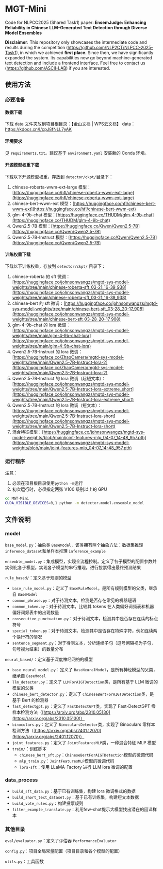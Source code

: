 # MGT-Mini

Code for NLPCC2025 (Shared Task1) paper: **EnsemJudge: Enhancing Reliability in Chinese LLM-Generated Text Detection through Diverse Model Ensembles**

**Disclaimer:** This repository only showcases the intermediate code and results during the competition (https://github.com/NLP2CT/NLPCC-2025-Task1), in which we achieved **first place**. Since then, we have significantly expanded the system. Its capabilities now go beyond machine-generated text detection and include a frontend interface. Feel free to contact us (https://github.com/ASCII-LAB) if you are interested. 

## 使用方法
### 必要准备

#### 数据下载

下载 data 文件夹放到项目根目录：【金山文档 | WPS云文档】 data： https://kdocs.cn/l/cpJ8fNLL7yAK

#### 环境要求
见 `requirements.txt`。建议基于 `environment.yaml` 安装新的 Conda 环境。

#### 开源模型权重下载
下载以下开源模型权重，存放到 `detector/ckpt/`目录下：

1. chinese-roberta-wwm-ext-large 模型：[https://huggingface.co/hfl/chinese-roberta-wwm-ext-large](https://huggingface.co/hfl/chinese-roberta-wwm-ext-large)
2. chinese-bert-wwm-ext 模型：[https://huggingface.co/hfl/chinese-bert-wwm-ext](https://huggingface.co/hfl/chinese-bert-wwm-ext)
3. glm-4-9b-chat 模型：[https://huggingface.co/THUDM/glm-4-9b-chat](https://huggingface.co/THUDM/glm-4-9b-chat)
4. Qwen2.5-7B 模型：[https://huggingface.co/Qwen/Qwen2.5-7B](https://huggingface.co/Qwen/Qwen2.5-7B)
5. Qwen2.5-7B-Instruct 模型：[https://huggingface.co/Qwen/Qwen2.5-7B](https://huggingface.co/Qwen/Qwen2.5-7B)

#### 训练权重下载
下载以下训练权重，存放到 `detector/ckpt/` 目录下：

1. chinese-roberta 的 sft 微调：[https://huggingface.co/johnsonwangzs/mgtd-sys-model-weights/tree/main/chinese-roberta-sft_03-21_16-39_938](https://huggingface.co/johnsonwangzs/mgtd-sys-model-weights/tree/main/chinese-roberta-sft_03-21_16-39_938)
2. chinese-bert 的 sft 微调：[https://huggingface.co/johnsonwangzs/mgtd-sys-model-weights/tree/main/chinese-bert-sft_03-28_20-17_908](https://huggingface.co/johnsonwangzs/mgtd-sys-model-weights/tree/main/chinese-bert-sft_03-28_20-17_908)
3. glm-4-9b-chat 的 lora 微调：[https://huggingface.co/johnsonwangzs/mgtd-sys-model-weights/tree/main/glm-4-9b-chat-lora](https://huggingface.co/johnsonwangzs/mgtd-sys-model-weights/tree/main/glm-4-9b-chat-lora)
4. Qwen2.5-7B-Instruct 的 lora 微调：[https://huggingface.co/ZhaoCamera/mgtd-sys-model-weights/tree/main/Qwen2.5-7B-Instruct-lora-2](https://huggingface.co/ZhaoCamera/mgtd-sys-model-weights/tree/main/Qwen2.5-7B-Instruct-lora-2)
5. Qwen2.5-7B-Instruct 的 lora 微调（超短文本）：[https://huggingface.co/johnsonwangzs/mgtd-sys-model-weights/tree/main/Qwen2.5-7B-Instruct-lora-extreme_short](https://huggingface.co/johnsonwangzs/mgtd-sys-model-weights/tree/main/Qwen2.5-7B-Instruct-lora-extreme_short)
6. Qwen2.5-7B-Instruct 的 lora 微调（短文本）：[https://huggingface.co/johnsonwangzs/mgtd-sys-model-weights/tree/main/Qwen2.5-7B-Instruct-lora-short](https://huggingface.co/johnsonwangzs/mgtd-sys-model-weights/tree/main/Qwen2.5-7B-Instruct-lora-short)
5. 混合特征模型：[https://huggingface.co/johnsonwangzs/mgtd-sys-model-weights/blob/main/joint-features-mlp_04-07_14-48_957.pth](https://huggingface.co/johnsonwangzs/mgtd-sys-model-weights/blob/main/joint-features-mlp_04-07_14-48_957.pth)

### 运行程序
注意：

1. 必须在项目根目录使用`python -m`运行
2. 初次运行时，必须指定两张 V100 级别以上的 GPU

```bash
cd MGT-Mini
CUDA_VISIBLE_DEVICES=0,1 python -m detector.model.ensemble_model
```

## 文件说明
### model
`base_model.py`：抽象类 `BaseModel`，该类拥有两个抽象方法：数据集推理 `inference_dataset`和单样本推理 `inference_example`

`ensemble_model.py`：集成模型，实现全流程控制。定义了各子模型的配置参数并实例化各子模型，实现各子模型的串行推理，进行投票得出最终预测结果

`rule_based/`：定义基于规则的模型

+ `base_rule_model.py`：定义了 `BaseRuleModel`，是所有规则模型的父类，继承自 `BaseModel`
+ `common_phrase.py`：对于待测文本，检测是否存在常见的机器短语
+ `common_token.py`：对于待测文本，比较其 tokens 在人类偏好词频表和机器偏好词频表中的出现数量
+ `consecutive_punctuation.py`：对于待测文本，检测其中是否存在连续的标点符号
+ `special_token.py`：对于待测文本，检测其中是否存在特殊字符，例如连续两个换行符的情况
+ `sentence_segment.py`：对于待测文本，分析连续子句（逗号间隔视为子句，句号视为结束）的数量分布

`neural_based/`：定义基于深度神经网络的模型

+ `base_neural_model.py`：定义了 `BaseNeuralModel`，是所有神经模型的父类，继承自 `BaseModel`
+ `llm_detector.py`：定义了 `LLMForAIGTDetection`类，是所有基于 LLM 微调的模型的父类
+ `chinese_bert_detector.py`：定义了 `ChineseBertForAIGTDetection`类，是基于 Bert 的检测器
+ `fast_detectgpt.py`：定义了 `FastDetectGPT`类，实现了 Fast-DetectGPT 零样本检测方法（[https://arxiv.org/abs/2310.05130](https://arxiv.org/abs/2310.05130)）
+ `binoculars.py`：定义了 `BinocularsDetector`类，实现了 Binoculars 零样本检测方法（[https://arxiv.org/abs/2401.12070](https://arxiv.org/abs/2401.12070)）
+ `joint_features.py`：定义了 `JointFeaturesMLP`类，一种混合特征 MLP 模型
+ `train/`：训练脚本
    - `chinese_bert_sft.py`：`ChineseBertForAIGTDetection`模型的微调代码
    - `mlp_train.py`：`JointFeaturesMLP`模型的微调代码
    - `lora-sft`：使用 LLaMA-Factory 进行 LLM lora 微调的配置

### data_process
+ `build_sft_data.py`：基于已有训练集，构建 lora 微调格式的数据
+ `build_short_text_dataset.py`：基于已有训练集，构建短文本数据
+ `build_vote_rules.py`：构建投票规则
+ `filter_example_translate.py`：利用few-shot提示大模型找出潜在的回译样本

### 其他目录
`eval/evaluator.py`：定义了评估器 `PerformanceEvaluator`

`config.py`：项目全局常量配置（项目目录和各个模型的配置）

`utils.py`：工具函数





